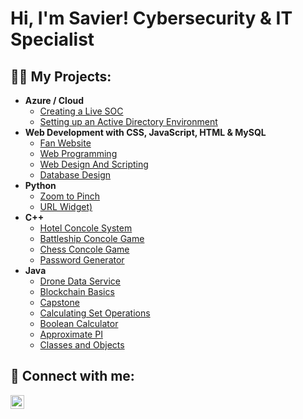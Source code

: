 <h1>Hi, I'm Savier! Cybersecurity & IT Specialist</h1>

<h2>👨‍💻 My Projects:</h2>

- <b>Azure / Cloud</b>
  - [Creating a Live SOC](https://github.com/Savier5/Cloud-SOC/tree/main)
  - [Setting up an Active Directory Environment](https://github.com/Savier5/Setting-up-an-Active-Directory-Environment-in-a-Virtual-Windows-Server-With-Users)
- <b>Web Development with CSS, JavaScript, HTML & MySQL</b>
  - [Fan Website](https://github.com/Savier5/Fan-Website)
  - [Web Programming](https://github.com/Savier5/CIT4014-Web-Programming)
  - [Web Design And Scripting](https://github.com/Savier5/CIT3064-Web-Design-And-Scripting)
  - [Database Design](https://github.com/Savier5/CIT3054-14-Database-Design)
- <b>Python</b>
  - [Zoom to Pinch](https://github.com/Savier5/ZoomtoPinch)
  - [URL Widget)](https://github.com/Savier5/URL_QWidget)
- <b>C++</b>
  - [Hotel Concole System](https://github.com/Savier5/Hotel-Project)
  - [Battleship Concole Game](https://github.com/Savier5/Battleship-Project)
  - [Chess Concole Game](https://github.com/Savier5/Chess-Project)
  - [Password Generator](https://github.com/Savier5/Password-Generator)
- <b>Java</b>
  - [Drone Data Service](https://github.com/Savier5/DroneDataService)
  - [Blockchain Basics](https://github.com/Savier5/BlockchainBasics)
  - [Capstone](https://github.com/Savier5/Capstone-Project)
  - [Calculating Set Operations](https://github.com/Savier5/Calculate-Set-Operations)
  - [Boolean Calculator](https://github.com/Savier5/Create-a-Boolean-Calculator)
  - [Approximate PI](https://github.com/Savier5/ApproximatePI)
  - [Classes and Objects](https://github.com/Savier5/ClassesAndObjects)

<h2> 🤳 Connect with me:</h2>

[<img align="left" alt="JoshMadakor | LinkedIn" width="22px" src="https://cdn.jsdelivr.net/npm/simple-icons@v3/icons/linkedin.svg" />][linkedin]

[linkedin]: https://www.linkedin.com/in/savier-osman/

<!--
**joshmadakor1/joshmadakor1** is a ✨ _special_ ✨ repository because its `README.md` (this file) appears on your GitHub profile.

Here are some ideas to get you started:

- 🔭 I’m currently working on ...
- 🌱 I’m currently learning ...
- 👯 I’m looking to collaborate on ...
- 🤔 I’m looking for help with ...
- 💬 Ask me about ...
- 📫 How to reach me: ...
- 😄 Pronouns: ...
- ⚡ Fun fact: ...
-->
